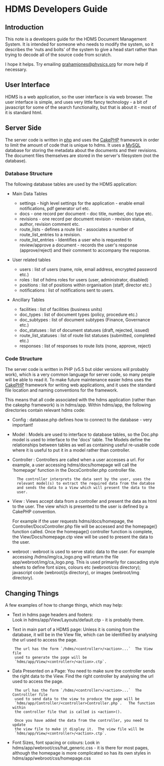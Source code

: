 # HDMS Developers Guide

## Introduction
This note is a developers guide for the HDMS Document Management System.
It is intended for someone who needs to modify the system, so it describes
the 'nuts and bolts' of the system to give a head start rather than
trying to decode all of the source code from scratch.

I hope it helps.   Try emailing grahamjones@physics.org for more help if 
necessary.

## User Interface
HDMS is a web application, so the user interface is via web browser.   The
user interface is simple, and uses very little fancy technology - a bit of
javascript for some of the search functionality, but that is about it - most
of it is standard html.

## Server Side
The server code is written in [php](http://php.org) and uses the [CakePHP](http://cakephp.org) framework in order to limit the amount of code that is unique
to hdms.
It uses a [MySQL](http://mysql.org) database for storing the metadata about the
documents and their revisions.  The document files themselves are stored in the
server's filesystem (not the database).

### Database Structure
The following database tables are used by the HDMS application:

* Main Data Tables
    + settings - high level settings for the application - enable email 
      	       notifications, pdf generator url etc.
    + docs - one record per document - doc title, number, doc type etc.
    + revisions - one record per document revision - revision status, author, 
      		revision comment etc.
    + route_lists - defines a route list - associates a number of 
      		route_list_entries to a revision.
    + route_list_entries - Identifies a user who is requested to 
      		review/approve a document - records the user's response 
		(approve/reject) and their comment to 
		accompany the response.

* User related tables
    + users : list of users (name, role, email address, encrypted password etc.)
    + roles : list of hdms roles for users (user, administrator, disabled)
    + positions : list of positions within organisation (staff, director etc.)
    + notifications : list of notifications sent to users.

* Ancillary Tables
    + facilities : list of facilities (business units)
    + doc_types : list of document types (policy, procedure etc.)
    + doc_subtypes : list of document subtypes (Finance, Governance etc.)
    + doc_statuses : list of document statuses (draft, rejected, issued)
    + route_list_statuses : list of route list statuses (submitted, completed etc.)
    + responses : list of responses to route lists (none, approve, reject)
    

### Code Structure
The server code is written in PHP (v5.5 but older versions will probably work), 
which is a very common language for server code, so many people will be able
to read it.
To make future maintenance easier hdms uses the [CakePHP](http://cakephp.org)
framework for writing web applications, and it uses the standard file location
and naming conventions for the framework.

This means that all code associated with the hdms application (rather than the
cakephp framework) is in hdms/app.
Within hdms/app, the following directories contain relevant hdms code:
* Config : database.php defines how to connect to the database - 
  		  very important!

* Model : Models are used to interface to database tables, so the Doc.php model
  	is used to interface to the 'docs' table.  The Models define the 
	relationships between tables as well as containing useful re-usable 
	code where it is useful to put it in a model rather than controller.

* Controller : Controllers are called when a user accesses a url.  For example,
  	     a user accessing hdms/docs/homepage will call the 'homepage' 
	     function in the DocsController.php controller file.
	    
	    The controller interprets the data sent by the user, uses the 
	    relevant model(s) to extract the required data from the databse
	    and sends the data to a View which will present the data to the 
	    user.

* View : Views accept data from a controller and present the data as html
       	 to the user.   The view which is presented to the user is defined
	 by a CakePHP convention.  

	 For example if the user requests  hdms/docs/homepage, the 
	 Controller/DocsController.php file will be accessed and the 
	 homepage() function called.
	 Once the homepage() controller function is complete, the 
	 View/Docs/homepage.ctp view will be used to present the data to the 
	 user.

* webroot : webroot is used to serve static data to the user.  For example
  	  accessing /hdms/img/ca_logo.png will return the file 
	  app/webroot/img/ca_logo.png.
	  This is used primarily for cascading style sheets to define
	  font sizes, colours etc (webroot/css directory); 
	  javascript code (webroot/js directory), 
	  or images (webroot/img directory).

## Changing Things
A few examples of how to change things, which may help:

* Text in hdms page headers and footers:  
       Look in hdms/app/View/Layouts/default.ctp - it is probably there.
* Text in main part of a HDMS page:
       Unless it is coming from the database, it will be in the View file,
       which can be identified by analysing the url used to access the page.
       
       The url has the form `/hdms/<controller>/<action>...`  The View file
       used to generate the page will be 
       `hdms/app/View/<controller>/<action>.ctp`.
* Data Presented on a Page:
       You need to make sure the controller sends the right data to the View.
       Find the right controller by analysing the url used to access the page.

       The url has the form `/hdms/<controller>/<action>...`  The Controlller file
       used to send data to the view to produce the page will be
       `hdms/app/Controller/<controller>Controller.php`.   The function within
       the controller file that is called is <action>().

       Once you have added the data from the controller, you need to update 
       the view file to make it display it.  The view file will be 
       `hdms/app/View/<controller>/<action>.ctp`.

* Font Sizes, font spacing or colours:
       Look in hdms/app/webroot/css/hat_generic.css - it is there for most 
       pages, although the homepage is more complicated so has its own styles 
       in hdms/app/webroot/css/homepage.css



